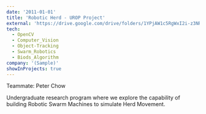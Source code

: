 ```yaml
---
date: '2011-01-01'
title: 'Robotic Herd - UROP Project'
external: 'https://drive.google.com/drive/folders/1YPjAW1c5RgWxI2i-z3NRbsNChikJgMRi?usp=share_link'
tech:
  - OpenCV
  - Computer_Vision
  - Object-Tracking
  - Swarm_Robotics
  - Biods_Algorithm
company: '(Sample)'
showInProjects: true
---
```

Teammate: Peter Chow

Undergraduate research program where we explore the capability of building Robotic Swarm Machines to simulate Herd Movement.
